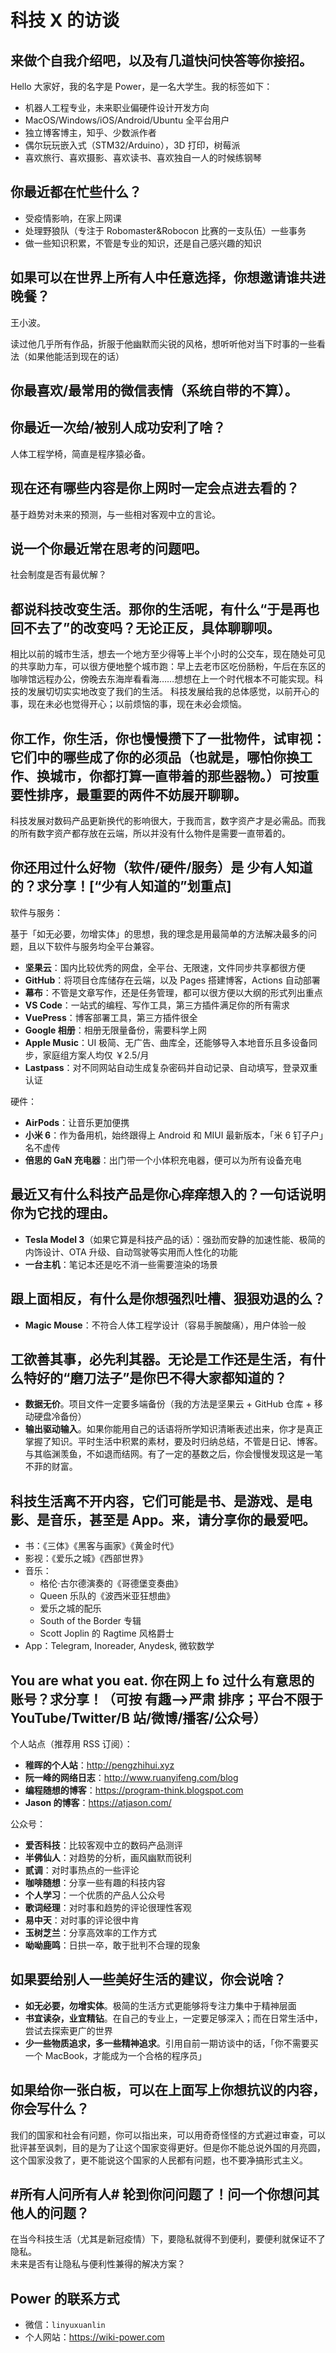 # 科技 X 的访谈

## 来做个自我介绍吧，以及有几道快问快答等你接招。

Hello 大家好，我的名字是 Power，是一名大学生。我的标签如下：

- 机器人工程专业，未来职业偏硬件设计开发方向
- MacOS/Windows/iOS/Android/Ubuntu 全平台用户
- 独立博客博主，知乎、少数派作者
- 偶尔玩玩嵌入式（STM32/Arduino），3D 打印，树莓派
- 喜欢旅行、喜欢摄影、喜欢读书、喜欢独自一人的时候练钢琴

## 你最近都在忙些什么？

- 受疫情影响，在家上网课
- 处理野狼队（专注于 Robomaster&Robocon 比赛的一支队伍）一些事务
- 做一些知识积累，不管是专业的知识，还是自己感兴趣的知识

## 如果可以在世界上所有人中任意选择，你想邀请谁共进晚餐？

王小波。

读过他几乎所有作品，折服于他幽默而尖锐的风格，想听听他对当下时事的一些看法（如果他能活到现在的话）

## 你最喜欢/最常用的微信表情（系统自带的不算）。

## 你最近一次给/被别人成功安利了啥？

人体工程学椅，简直是程序猿必备。

## 现在还有哪些内容是你上网时一定会点进去看的？

基于趋势对未来的预测，与一些相对客观中立的言论。

## 说一个你最近常在思考的问题吧。

社会制度是否有最优解？

## 都说科技改变生活。那你的生活呢，有什么“于是再也回不去了”的改变吗？无论正反，具体聊聊呗。

相比以前的城市生活，想去一个地方至少得等上半个小时的公交车，现在随处可见的共享助力车，可以很方便地整个城市跑：早上去老市区吃份肠粉，午后在东区的咖啡馆远程办公，傍晚去东海岸看看海……想想在上一个时代根本不可能实现。科技的发展切切实实地改变了我们的生活。
科技发展给我的总体感觉，以前开心的事，现在未必也觉得开心；以前烦恼的事，现在未必会烦恼。

## 你工作，你生活，你也慢慢攒下了一批物件，试审视：它们中的哪些成了你的必须品（也就是，哪怕你换工作、换城市，你都打算一直带着的那些器物。）可按重要性排序，最重要的两件不妨展开聊聊。

科技发展对数码产品更新换代的影响很大，于我而言，数字资产才是必需品。而我的所有数字资产都存放在云端，所以并没有什么物件是需要一直带着的。

## 你还用过什么好物（软件/硬件/服务）是 少有人知道的？求分享！[“少有人知道的”划重点]

软件与服务：

基于「如无必要，勿增实体」的思想，我的理念是用最简单的方法解决最多的问题，且以下软件与服务均全平台兼容。

- **坚果云**：国内比较优秀的网盘，全平台、无限速，文件同步共享都很方便
- **GitHub**：将项目仓库储存在云端，以及 Pages 搭建博客，Actions 自动部署
- **幕布**：不管是文章写作，还是任务管理，都可以很方便以大纲的形式列出重点
- **VS Code**：一站式的编程、写作工具，第三方插件满足你的所有需求
- **VuePress**：博客部署工具，第三方插件很全
- **Google 相册**：相册无限量备份，需要科学上网
- **Apple Music**：UI 极简、无广告、曲库全，还能够导入本地音乐且多设备同步，家庭组方案人均仅 ￥2.5/月
- **Lastpass**：对不同网站自动生成复杂密码并自动记录、自动填写，登录双重认证

硬件：

- **AirPods**：让音乐更加便携
- **小米 6**：作为备用机，始终跟得上 Android 和 MIUI 最新版本，「米 6 钉子户」名不虚传
- **倍思的 GaN 充电器**：出门带一个小体积充电器，便可以为所有设备充电

## 最近又有什么科技产品是你心痒痒想入的？一句话说明你为它找的理由。

- **Tesla Model 3**（如果它算是科技产品的话）：强劲而安静的加速性能、极简的内饰设计、OTA 升级、自动驾驶等实用而人性化的功能
- **一台主机**：笔记本还是吃不消一些需要渲染的场景

## 跟上面相反，有什么是你想强烈吐槽、狠狠劝退的么？

- **Magic Mouse**：不符合人体工程学设计（容易手腕酸痛），用户体验一般

## 工欲善其事，必先利其器。无论是工作还是生活，有什么特好的“磨刀法子”是你巴不得大家都知道的？

- **数据无价**。项目文件一定要多端备份（我的方法是坚果云 + GitHub 仓库 + 移动硬盘冷备份）
- **输出驱动输入**。如果你能用自己的话语将所学知识清晰表述出来，你才是真正掌握了知识。平时生活中积累的素材，要及时归纳总结，不管是日记、博客。与其临渊羡鱼，不如退而结网。有了一定的基数之后，你会慢慢发现这是一笔不菲的财富。

## 科技生活离不开内容，它们可能是书、是游戏、是电影、是音乐，甚至是 App。来，请分享你的最爱吧。

- 书：《三体》《黑客与画家》《黄金时代》  
- 影视：《爱乐之城》《西部世界》  
- 音乐：
  - 格伦·古尔德演奏的《哥德堡变奏曲》
  - Queen 乐队的《波西米亚狂想曲》
  - 爱乐之城的配乐
  - South of the Border 专辑
  - Scott Joplin 的 Ragtime 风格爵士
- App：Telegram, Inoreader, Anydesk, 微软数学

## You are what you eat. 你在网上 fo 过什么有意思的账号？求分享！（可按 有趣—>严肃 排序；平台不限于 YouTube/Twitter/B 站/微博/播客/公众号）

个人站点（推荐用 RSS 订阅）：

- **稚晖的个人站**：<http://pengzhihui.xyz>
- **阮一峰的网络日志**：<http://www.ruanyifeng.com/blog>
- **编程随想的博客**：<https://program-think.blogspot.com>
- **Jason 的博客**：<https://atjason.com/>

公众号：

- **爱否科技**：比较客观中立的数码产品测评
- **半佛仙人**：对趋势的分析，画风幽默而锐利
- **贰调**：对时事热点的一些评论
- **咖啡随想**：分享一些有趣的科技内容
- **个人学习**：一个优质的产品人公众号
- **歌词经理**：对时事和趋势的评论很理性客观
- **易中天**：对时事的评论很中肯
- **玉树芝兰**：分享高效率的工作方式
- **呦呦鹿鸣**：日拱一卒，敢于批判不合理的现象

## 如果要给别人一些美好生活的建议，你会说啥？

- **如无必要，勿增实体**。极简的生活方式更能够将专注力集中于精神层面
- **书宜读杂，业宜精钻**。在自己的专业上，一定要足够深入；而在日常生活中，尝试去探索更广的世界
- **少一些物质追求，多一些精神追求**。引用自前一期访谈中的话，「你不需要买一个 MacBook，才能成为一个合格的程序员」

## 如果给你一张白板，可以在上面写上你想抗议的内容，你会写什么？

我们的国家和社会有问题，你可以指出来，可以用奇奇怪怪的方式避过审查，可以批评甚至讽刺，目的是为了让这个国家变得更好。但是你不能总说外国的月亮圆，这个国家没救了，更不能说这个国家的人民都有问题，也不要净搞形式主义。

## #所有人问所有人# 轮到你问问题了！问一个你想问其他人的问题？

在当今科技生活（尤其是新冠疫情）下，要隐私就得不到便利，要便利就保证不了隐私。  
未来是否有让隐私与便利性兼得的解决方案？

## Power 的联系方式

- 微信：`linyuxuanlin`
- 个人网站：<https://wiki-power.com>